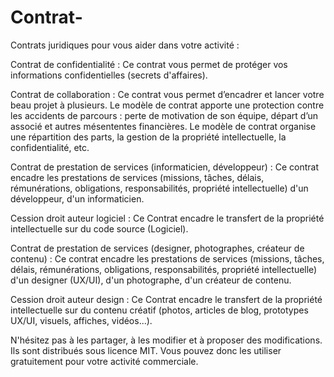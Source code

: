 # Contrat-
Contrats juridiques pour vous aider dans votre activité : 

Contrat de confidentialité : Ce contrat vous permet de protéger vos informations confidentielles (secrets d'affaires).

Contrat de collaboration : Ce contrat vous permet d’encadrer et lancer votre beau projet à plusieurs. Le modèle de contrat apporte une protection contre les accidents de parcours : perte de motivation de son équipe, départ d’un associé et autres mésententes financières. Le modèle de contrat organise une répartition des parts, la gestion de la propriété intellectuelle, la confidentialité, etc.

Contrat de prestation de services (informaticien, développeur) : Ce contrat encadre les prestations de services (missions, tâches, délais, rémunérations, obligations, responsabilités, propriété intellectuelle) d'un développeur, d'un informaticien.

Cession droit auteur logiciel : Ce Contrat encadre le transfert de la propriété intellectuelle sur du code source (Logiciel).

Contrat de prestation de services (designer, photographes, créateur de contenu) : Ce contrat encadre les prestations de services (missions, tâches, délais, rémunérations, obligations, responsabilités, propriété intellectuelle) d'un designer (UX/UI), d'un photographe, d'un créateur de contenu.

Cession droit auteur design : Ce Contrat encadre le transfert de la propriété intellectuelle sur du contenu créatif (photos, articles de blog, prototypes UX/UI, visuels, affiches, vidéos...).
 

N'hésitez pas à les partager, à les modifier et à proposer des modifications. Ils sont distribués sous licence MIT. Vous pouvez donc les utiliser gratuitement pour votre activité commerciale.   
